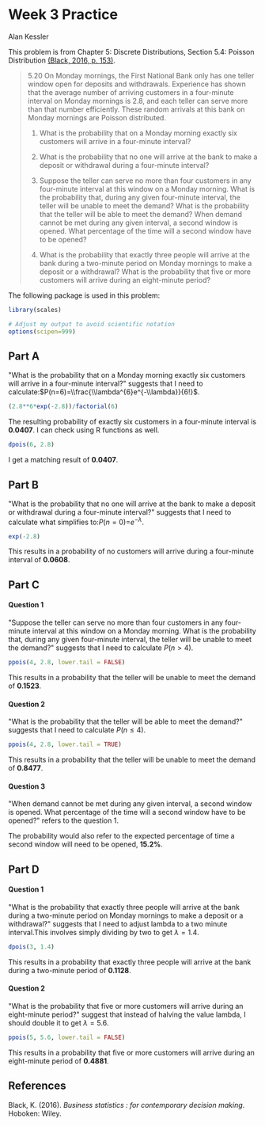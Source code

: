 Week 3 Practice
================
Alan Kessler

This problem is from Chapter 5: Discrete Distributions, Section 5.4: Poisson Distribution [(Black, 2016, p. 153)](#ref).

> 5.20
> On Monday mornings, the First National Bank only has one teller window open for deposits and withdrawals. Experience has shown that the average number of arriving customers in a four-minute interval on Monday mornings is 2.8, and each teller can serve more than that number efficiently. These random arrivals at this bank on Monday mornings are Poisson distributed.
>
> 1.  What is the probability that on a Monday morning exactly six customers will arrive in a four-minute interval?
>
> 2.  What is the probability that no one will arrive at the bank to make a deposit or withdrawal during a four-minute interval?
>
> 3.  Suppose the teller can serve no more than four customers in any four-minute interval at this window on a Monday morning. What is the probability that, during any given four-minute interval, the teller will be unable to meet the demand? What is the probability that the teller will be able to meet the demand? When demand cannot be met during any given interval, a second window is opened. What percentage of the time will a second window have to be opened?
>
> 4.  What is the probability that exactly three people will arrive at the bank during a two-minute period on Monday mornings to make a deposit or a withdrawal? What is the probability that five or more customers will arrive during an eight-minute period?
>
The following package is used in this problem:

``` r
library(scales)

# Adjust my output to avoid scientific notation
options(scipen=999)
```

Part A
------

"What is the probability that on a Monday morning exactly six customers will arrive in a four-minute interval?" suggests that I need to calculate:$P(n=6)=\\frac{\\lambda^{6}e^{-\\lambda}}{6!}$.

``` r
(2.8**6*exp(-2.8))/factorial(6)
```

The resulting probability of exactly six customers in a four-minute interval is **0.0407**. I can check using R functions as well.

``` r
dpois(6, 2.8)
```

I get a matching result of **0.0407**.

Part B
------

"What is the probability that no one will arrive at the bank to make a deposit or withdrawal during a four-minute interval?" suggests that I need to calculate what simplifies to:*P*(*n* = 0)=*e*<sup>−*λ*</sup>.

``` r
exp(-2.8)
```

This results in a probability of no customers will arrive during a four-minute interval of **0.0608**.

Part C
------

#### Question 1

"Suppose the teller can serve no more than four customers in any four-minute interval at this window on a Monday morning. What is the probability that, during any given four-minute interval, the teller will be unable to meet the demand?" suggests that I need to calculate *P*(*n* &gt; 4).

``` r
ppois(4, 2.8, lower.tail = FALSE)
```

This results in a probability that the teller will be unable to meet the demand of **0.1523**.

#### Question 2

"What is the probability that the teller will be able to meet the demand?" suggests that I need to calculate *P*(*n* ≤ 4).

``` r
ppois(4, 2.8, lower.tail = TRUE)
```

This results in a probability that the teller will be unable to meet the demand of **0.8477**.

#### Question 3

"When demand cannot be met during any given interval, a second window is opened. What percentage of the time will a second window have to be opened?" refers to the question 1.

The probability would also refer to the expected percentage of time a second window will need to be opened, **15.2%**.

Part D
------

#### Question 1

"What is the probability that exactly three people will arrive at the bank during a two-minute period on Monday mornings to make a deposit or a withdrawal?" suggests that I need to adjust lambda to a two minute interval.This involves simply dividing by two to get *λ* = 1.4.

``` r
dpois(3, 1.4)
```

This results in a probability that exactly three people will arrive at the bank during a two-minute period of **0.1128**.

#### Question 2

"What is the probability that five or more customers will arrive during an eight-minute period?" suggest that instead of halving the value lambda, I should double it to get *λ* = 5.6.

``` r
ppois(5, 5.6, lower.tail = FALSE)
```

This results in a probability that five or more customers will arrive during an eight-minute period of **0.4881**.

References
----------

Black, K. (2016). *Business statistics : for contemporary decision making*. Hoboken: Wiley.
